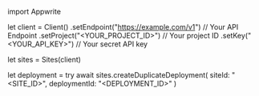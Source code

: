 import Appwrite

let client = Client()
    .setEndpoint("https://example.com/v1") // Your API Endpoint
    .setProject("<YOUR_PROJECT_ID>") // Your project ID
    .setKey("<YOUR_API_KEY>") // Your secret API key

let sites = Sites(client)

let deployment = try await sites.createDuplicateDeployment(
    siteId: "<SITE_ID>",
    deploymentId: "<DEPLOYMENT_ID>"
)

